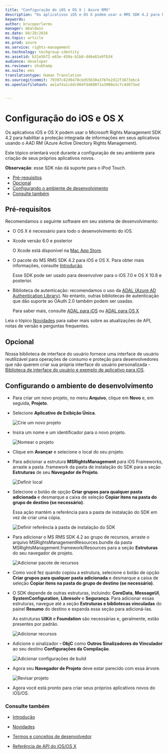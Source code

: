 ```yaml
---
title: "Configuração do iOS e OS X | Azure RMS"
description: "Os aplicativos iOS e OS X podem usar o RMS SDK 4.2 para habilitar a proteção integrada de informações em seus aplicativos usando o AAD RM."
keywords: 
author: bruceperlerms
manager: mbaldwin
ms.date: 04/28/2016
ms.topic: article
ms.prod: azure
ms.service: rights-management
ms.technology: techgroup-identity
ms.assetid: b31e5b72-e65e-450a-b1b8-d46e81e9fb34
audience: developer
ms.reviewer: shubhamp
ms.suite: ems
translationtype: Human Translation
ms.sourcegitcommit: 79397c82d9478cbd55630a376fe2d12f3873ebc4
ms.openlocfilehash: ae1af4a1cddc904fd4800f1a3900e3c7c4d073ed


---
```


# Configuração do iOS e OS X

Os aplicativos iOS e OS X podem usar o Microsoft Rights Management SDK 4.2 para habilitar a proteção integrada de informações em seus aplicativos usando o AAD RM (Azure Active Directory Rights Management).

Este tópico orientará você durante a configuração de seu ambiente para criação de seus próprios aplicativos novos.

**Observação**: esse SDK não dá suporte para o iPod Touch.


-   [Pré-requisitos](#prerequisites)
-   [Opcional](#optional)
-   [Configurando o ambiente de desenvolvimento](#configuring-your-development-environment)
-   [Consulte também](#see-also)

## Pré-requisitos

Recomendamos o seguinte software em seu sistema de desenvolvimento:

-   O OS X é necessário para todo o desenvolvimento do iOS.
-   Xcode versão 6.0 e posterior

    O Xcode está disponível na [Mac App Store](https://developer.apple.com/technologies/mac/).

-   O pacote do MS RMS SDK 4.2 para iOS e OS X. Para obter mais informações, consulte [Introdução](get-started.md).

    Esse SDK pode ser usado para desenvolver para o iOS 7.0 e OS X 10.8 e posterior.

-   Biblioteca de autenticação: recomendamos o uso da [ADAL (Azure AD Authentication Library)](https://msdn.microsoft.com/library/jj573266.aspx). No entanto, outras bibliotecas de autenticação que dão suporte ao OAuth 2.0 também podem ser usadas.

    Para saber mais, consulte [ADAL para iOS](https://github.com/MSOpenTech/azure-activedirectory-library-for-ios) ou [ADAL para OS X](https://github.com/MSOpenTech/azure-activedirectory-library-for-ios/tree/OSXUniversal)

Leia o tópico [Novidades](release-notes.md) para saber mais sobre as atualizações de API, notas de versão e perguntas frequentes.

## Opcional

Nossa biblioteca de interface do usuário fornece uma interface de usuário reutilizável para operações de consumo e proteção para desenvolvedores que não querem criar sua própria interface do usuário personalizada - [Biblioteca de interface do usuário e exemplo de aplicativo para iOS](https://github.com/AzureAD/rms-sdk-ui-for-ios).

## Configurando o ambiente de desenvolvimento

-   Para criar um novo projeto, no menu **Arquivo**, clique em **Novo** e, em seguida, **Projeto**.
-   Selecione **Aplicativo de Exibição Única**.

    ![Crie um novo projeto](../media/iOS-Project.png)

-   Insira um nome e um identificador para o novo projeto.

    ![Nomear o projeto](../media/iOS-project-options.png)

-   Clique em **Avançar** e selecione o local do seu projeto.
-   Para adicionar a estrutura **MSRightsManagement** para iOS Frameworks, arraste a pasta .framework da pasta de instalação do SDK para a seção **Estruturas** de seu **Navegador de Projeto**.

    ![Definir local](../media/ios-add-dependencies-01a.png)

-   Selecione o botão de opção **Criar grupos para qualquer pasta adicionada** e desmarque a caixa de seleção **Copiar itens na pasta do grupo de destino (se necessário)**.

    Essa ação mantém a referência para a pasta de instalação do SDK em vez de criar uma cópia.

    ![Definir referência à pasta de instalação do SDK](../media/iOS-create-groups.png)

-   Para adicionar o MS RMS SDK 4.2 ao grupo de recursos, arraste o arquivo MSRightsManagementResources.bundle da pasta MSRightsManagement.framework/Resources para a seção **Estruturas** do seu navegador de projeto.

    ![Adicionar pacote de recursos](../media/iOS-add-resource-bundle-02a.png)

-   Como você fez quando copiou a estrutura, selecione o botão de opção **Criar grupos para qualquer pasta adicionada** e desmarque a caixa de seleção **Copiar itens na pasta do grupo de destino (se necessário)**.
-   O SDK depende de outras estruturas, incluindo: **CoreData**, **MessageUI**, **SystemConfiguration**, **Libresolv** e **Segurança**. Para adicionar essas estruturas, navegue até a seção **Estruturas e bibliotecas vinculadas** do painel **Resumo** do destino e expanda essa seção para adicioná-las.

    As estruturas **UIKit** e **Foundation** são necessárias e, geralmente, estão presentes por padrão.

    ![Adicionar recursos](../media/iOS-add-libraries.png)

-   Adicione o sinalizador **- ObjC** como **Outros Sinalizadores do Vinculador** ao seu destino **Configurações da Compilação**.

    ![Adicionar configurações de build](../media/iOS-linker-flags.png)

-   Agora seu **Navegador de Projeto** deve estar parecido com essa árvore.

    ![Revisar projeto](../media/iOS-verify-setup-01a.png)

-   Agora você está pronto para criar seus próprios aplicativos novos do iOS/OS.

### Consulte também

* [Introdução](get-started.md)

* [Novidades](release-notes.md)

* [Termos e conceitos de desenvolvedor](core-concepts.md)

* [Referência de API do iOS/OS X](/rights-management/sdk/4.2/api/ios/ios)

 

 






<!--HONumber=Jul16_HO4-->


